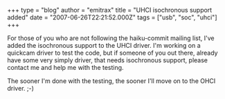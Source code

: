 +++
type = "blog"
author = "emitrax"
title = "UHCI isochronous support added"
date = "2007-06-26T22:21:52.000Z"
tags = ["usb", "soc", "uhci"]
+++

For those of you who are not following the haiku-commit mailing list, I've added the isochronous support to the UHCI driver. I'm working on a quickcam driver to test the code, but if someone of you out there, already have some very simply driver, that needs isochronous support, please contact me and help me with the testing. 

The sooner I'm done with the testing, the sooner I'll move on to the OHCI driver. ;-)